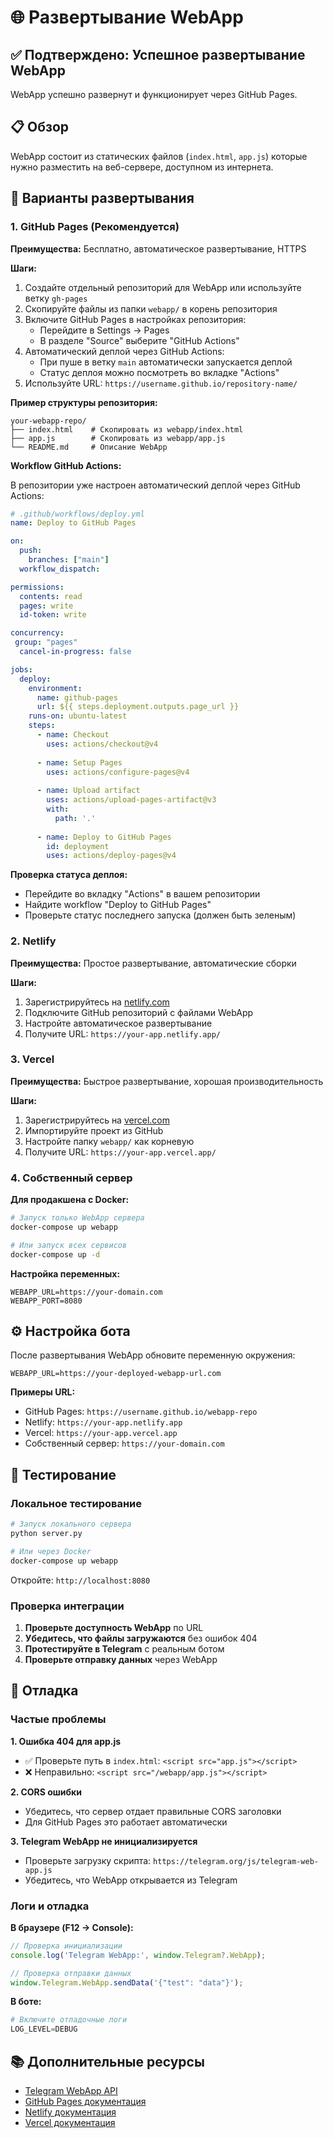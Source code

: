 # 🌐 Развертывание WebApp

## ✅ Подтверждено: Успешное развертывание WebApp
WebApp успешно развернут и функционирует через GitHub Pages.
## 📋 Обзор

WebApp состоит из статических файлов (`index.html`, `app.js`) которые нужно разместить на веб-сервере, доступном из интернета.

## 🚀 Варианты развертывания

### 1. GitHub Pages (Рекомендуется)

**Преимущества:** Бесплатно, автоматическое развертывание, HTTPS

**Шаги:**
1. Создайте отдельный репозиторий для WebApp или используйте ветку `gh-pages`
2. Скопируйте файлы из папки `webapp/` в корень репозитория
3. Включите GitHub Pages в настройках репозитория:
   - Перейдите в Settings → Pages
   - В разделе "Source" выберите "GitHub Actions"
4. Автоматический деплой через GitHub Actions:
   - При пуше в ветку `main` автоматически запускается деплой
   - Статус деплоя можно посмотреть во вкладке "Actions"
5. Используйте URL: `https://username.github.io/repository-name/`

**Пример структуры репозитория:**
```
your-webapp-repo/
├── index.html    # Скопировать из webapp/index.html
├── app.js        # Скопировать из webapp/app.js
└── README.md     # Описание WebApp
```

**Workflow GitHub Actions:**

В репозитории уже настроен автоматический деплой через GitHub Actions:

```yaml
# .github/workflows/deploy.yml
name: Deploy to GitHub Pages

on:
  push:
    branches: ["main"]
  workflow_dispatch:

permissions:
  contents: read
  pages: write
  id-token: write

concurrency:
 group: "pages"
  cancel-in-progress: false

jobs:
  deploy:
    environment:
      name: github-pages
      url: ${{ steps.deployment.outputs.page_url }}
    runs-on: ubuntu-latest
    steps:
      - name: Checkout
        uses: actions/checkout@v4
        
      - name: Setup Pages
        uses: actions/configure-pages@v4
        
      - name: Upload artifact
        uses: actions/upload-pages-artifact@v3
        with:
          path: '.'
          
      - name: Deploy to GitHub Pages
        id: deployment
        uses: actions/deploy-pages@v4
```

**Проверка статуса деплоя:**
- Перейдите во вкладку "Actions" в вашем репозитории
- Найдите workflow "Deploy to GitHub Pages"
- Проверьте статус последнего запуска (должен быть зеленым)

### 2. Netlify

**Преимущества:** Простое развертывание, автоматические сборки

**Шаги:**
1. Зарегистрируйтесь на [netlify.com](https://netlify.com)
2. Подключите GitHub репозиторий с файлами WebApp
3. Настройте автоматическое развертывание
4. Получите URL: `https://your-app.netlify.app/`

### 3. Vercel

**Преимущества:** Быстрое развертывание, хорошая производительность

**Шаги:**
1. Зарегистрируйтесь на [vercel.com](https://vercel.com)
2. Импортируйте проект из GitHub
3. Настройте папку `webapp/` как корневую
4. Получите URL: `https://your-app.vercel.app/`

### 4. Собственный сервер

**Для продакшена с Docker:**

```bash
# Запуск только WebApp сервера
docker-compose up webapp

# Или запуск всех сервисов
docker-compose up -d
```

**Настройка переменных:**
```env
WEBAPP_URL=https://your-domain.com
WEBAPP_PORT=8080
```

## ⚙️ Настройка бота

После развертывания WebApp обновите переменную окружения:

```env
WEBAPP_URL=https://your-deployed-webapp-url.com
```

**Примеры URL:**
- GitHub Pages: `https://username.github.io/webapp-repo`
- Netlify: `https://your-app.netlify.app`
- Vercel: `https://your-app.vercel.app`
- Собственный сервер: `https://your-domain.com`

## 🧪 Тестирование

### Локальное тестирование

```bash
# Запуск локального сервера
python server.py

# Или через Docker
docker-compose up webapp
```

Откройте: `http://localhost:8080`

### Проверка интеграции

1. **Проверьте доступность WebApp** по URL
2. **Убедитесь, что файлы загружаются** без ошибок 404
3. **Протестируйте в Telegram** с реальным ботом
4. **Проверьте отправку данных** через WebApp

## 🔧 Отладка

### Частые проблемы

**1. Ошибка 404 для app.js**
- ✅ Проверьте путь в `index.html`: `<script src="app.js"></script>`
- ❌ Неправильно: `<script src="/webapp/app.js"></script>`

**2. CORS ошибки**
- Убедитесь, что сервер отдает правильные CORS заголовки
- Для GitHub Pages это работает автоматически

**3. Telegram WebApp не инициализируется**
- Проверьте загрузку скрипта: `https://telegram.org/js/telegram-web-app.js`
- Убедитесь, что WebApp открывается из Telegram

### Логи и отладка

**В браузере (F12 → Console):**
```javascript
// Проверка инициализации
console.log('Telegram WebApp:', window.Telegram?.WebApp);

// Проверка отправки данных
window.Telegram.WebApp.sendData('{"test": "data"}');
```

**В боте:**
```python
# Включите отладочные логи
LOG_LEVEL=DEBUG
```

## 📚 Дополнительные ресурсы

- [Telegram WebApp API](https://core.telegram.org/bots/webapps)
- [GitHub Pages документация](https://pages.github.com/)
- [Netlify документация](https://docs.netlify.com/)
- [Vercel документация](https://vercel.com/docs)
